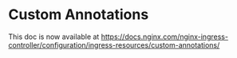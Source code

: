 # Custom Annotations

This doc is now available at https://docs.nginx.com/nginx-ingress-controller/configuration/ingress-resources/custom-annotations/